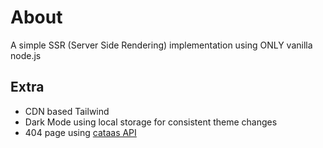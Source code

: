 # About
A simple SSR (Server Side Rendering) implementation using ONLY vanilla node.js

## Extra
- CDN based Tailwind
- Dark Mode using local storage for consistent theme changes
- 404 page using [cataas API](https://cataas.com)
